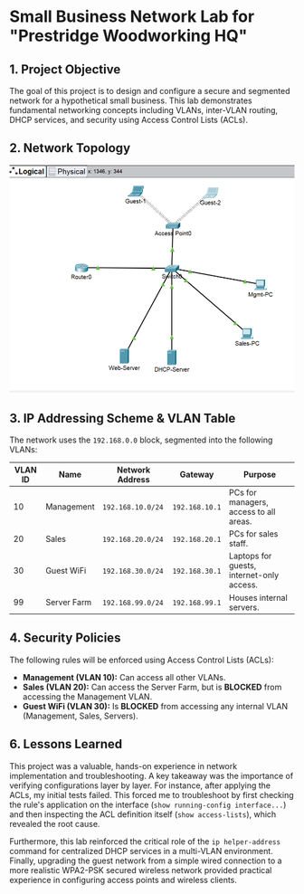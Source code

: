 # Small Business Network Lab for "Prestridge Woodworking HQ"

## 1. Project Objective
The goal of this project is to design and configure a secure and segmented network for a hypothetical small business. This lab demonstrates fundamental networking concepts including VLANs, inter-VLAN routing, DHCP services, and security using Access Control Lists (ACLs).

## 2. Network Topology
![Network Topology](Cisco-smb-network-lab-scrnshot.png)

## 3. IP Addressing Scheme & VLAN Table
The network uses the `192.168.0.0` block, segmented into the following VLANs:

| VLAN ID | Name        | Network Address     | Gateway             | Purpose                                  |
|---------|-------------|---------------------|---------------------|------------------------------------------|
| 10      | Management  | `192.168.10.0/24`   | `192.168.10.1`      | PCs for managers, access to all areas.   |
| 20      | Sales       | `192.168.20.0/24`   | `192.168.20.1`      | PCs for sales staff.                     |
| 30      | Guest WiFi  | `192.168.30.0/24`   | `192.168.30.1`      | Laptops for guests, internet-only access.|
| 99      | Server Farm | `192.168.99.0/24`   | `192.168.99.1`      | Houses internal servers.                 |

## 4. Security Policies
The following rules will be enforced using Access Control Lists (ACLs):
- **Management (VLAN 10):** Can access all other VLANs.
- **Sales (VLAN 20):** Can access the Server Farm, but is **BLOCKED** from accessing the Management VLAN.
- **Guest WiFi (VLAN 30):** Is **BLOCKED** from accessing any internal VLAN (Management, Sales, Servers).

## 6. Lessons Learned

This project was a valuable, hands-on experience in network implementation and troubleshooting. A key takeaway was the importance of verifying configurations layer by layer. For instance, after applying the ACLs, my initial tests failed. This forced me to troubleshoot by first checking the rule's application on the interface (`show running-config interface...`) and then inspecting the ACL definition itself (`show access-lists`), which revealed the root cause.

Furthermore, this lab reinforced the critical role of the `ip helper-address` command for centralized DHCP services in a multi-VLAN environment. Finally, upgrading the guest network from a simple wired connection to a more realistic WPA2-PSK secured wireless network provided practical experience in configuring access points and wireless clients.
